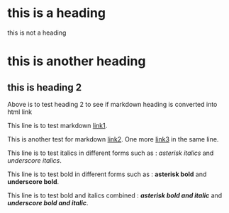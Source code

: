 # this is a heading

this is not a heading

# this is another heading

## this is heading 2

Above is to test heading 2 to see if markdown heading is converted into html link

This line is to test markdown [link1](http://test.com/test).

This is another test for markdown [link2](https:dev.to/my-blog). One more [link3](test@test.com) in the same line.

This line is to test italics in different forms such as : *asterisk italics* and _underscore italics_.

This line is to test bold in different forms such as : **asterisk bold** and __underscore bold__.

This line is to test bold and italics combined : ***asterisk bold and italic*** and ___underscore bold and italic___.